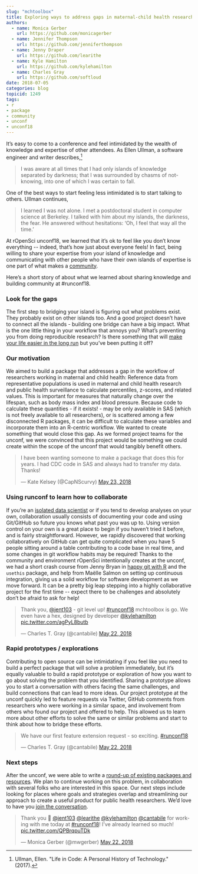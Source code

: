```yaml
---
slug: "mchtoolbox"
title: Exploring ways to address gaps in maternal-child health research
authors:
  - name: Monica Gerber
    url: https://github.com/monicagerber
  - name: Jennifer Thompson
    url: https://github.com/jenniferthompson
  - name: Jenny Draper
    url: https://github.com/learithe
  - name: Kyle Hamilton
    url: https://github.com/kylehamilton
  - name: Charles Gray
    url: https://github.com/softloud
date: 2018-07-05
categories: blog
topicid: 1249
tags:
- r
- package
- community
- unconf
- unconf18
---
```


It’s easy to come to a conference and feel intimidated by the wealth of knowledge and expertise of other attendees. As Ellen Ullman, a software engineer and writer describes,[^1] 

> I was aware at all times that I had only islands of knowledge separated by darkness; that I was surrounded by chasms of not-knowing, into one of which I was certain to fall.

One of the best ways to start feeling less intimidated is to start talking to others. Ullman continues,

> I learned I was not alone. I met a postdoctoral student in computer science at Berkeley. I talked with him about my islands, the darkness, the fear. He answered without hesitations: ‘Oh, I feel that way all the time.’

At rOpenSci unconf18, we learned that it’s ok to feel like you don’t know everything -- indeed, that’s how just about everyone feels! In fact, being willing to share your expertise from your island of knowledge and communicating with other people who have their own islands of expertise is one part of what makes a [community](https://ropensci.org/blog/2017/06/23/community/). 

Here’s a short story of about what we learned about sharing knowledge and building community at #runconf18.

### Look for the gaps

The first step to bridging your island is figuring out what problems exist. They probably exist on other islands too. And a good project doesn’t have to connect all the islands - building one bridge can have a big impact. What is the one little thing in your workflow that annoys you? What’s preventing you from doing reproducible research? Is there something that will [make your life easier in the long run](https://ropensci.org/blog/2018/04/12/ijtiff/) but you’ve been putting it off?

### Our motivation

We aimed to build a package that addresses a gap in the workflow of researchers working in maternal and child health: Reference data from representative populations is used in maternal and child health research and public health surveillance to calculate percentiles, z-scores, and related values. This is important for measures that naturally change over the lifespan, such as body mass index and blood pressure. Because code to calculate these quantities - if it exists! - may be only available in SAS (which is not freely available to all researchers), or is scattered among a few disconnected R packages, it can be difficult to calculate these variables and incorporate them into an R-centric workflow. We wanted to create something that would close this gap. As we formed project teams for the unconf, we were convinced that this project would be something we could create within the scope of the unconf that would tangibly benefit others.

<blockquote class="twitter-tweet" data-lang="en"><p lang="en" dir="ltr">I have been wanting someone to make a package that does this for years.  I had CDC code in SAS and always had to transfer my data. Thanks!</p>&mdash; Kate Kelsey (@CapNScurvy) <a href="https://twitter.com/CapNScurvy/status/999274443707891719?ref_src=twsrc%5Etfw">May 23, 2018</a></blockquote>
<script async src="https://platform.twitter.com/widgets.js" charset="utf-8"></script>


### Using runconf to learn how to collaborate

If you’re an [isolated data scientist](https://peerj.com/preprints/3160/) or if you tend to develop analyses on your own, collaboration usually consists of documenting your code and using Git/GitHub so future you knows what past you was up to. Using version control on your own is a great place to begin if you haven’t tried it before, and is fairly straightforward. However, we rapidly discovered that working collaboratively on GitHub  can get quite complicated when you have 5 people sitting around a table contributing to a code base in real time, and some changes in git workflow habits may be required! Thanks to the community and environment rOpenSci intentionally creates at the unconf, we had a short crash course from Jenny Bryan in [happy git with R](http://happygitwithr.com/) and the `usethis` package, and help from Maëlle Salmon on setting up continuous integration, giving us a solid workflow for software development as we move forward. It can be a pretty big leap stepping into a highly collaborative project for the first time -- expect there to be challenges and absolutely don’t be afraid to ask for help! 

<blockquote class="twitter-tweet" data-lang="en"><p lang="en" dir="ltr">Thank you, <a href="https://twitter.com/jent103?ref_src=twsrc%5Etfw">@jent103</a> - git level up! <a href="https://twitter.com/hashtag/runconf18?src=hash&amp;ref_src=twsrc%5Etfw">#runconf18</a> mchtoolbox is go. We even have a hex, designed by developer <a href="https://twitter.com/kylehamilton?ref_src=twsrc%5Etfw">@kylehamilton</a> <a href="https://t.co/agPyL8butb">pic.twitter.com/agPyL8butb</a></p>&mdash; Charles T. Gray (@cantabile) <a href="https://twitter.com/cantabile/status/999059214759673856?ref_src=twsrc%5Etfw">May 22, 2018</a></blockquote>
<script async src="https://platform.twitter.com/widgets.js" charset="utf-8"></script>



### Rapid prototypes / explorations

Contributing to open source can be intimidating if you feel like you need to build a perfect package that will solve a problem immediately, but it’s equally valuable to build a rapid prototype or exploration of how you want to go about solving the problem that you identified. Sharing a prototype allows you to  start a conversation with others facing the same challenges, and build connections that can lead to more ideas. Our project prototype at the unconf quickly led to feature requests via Twitter, GitHub comments from researchers who were working in a similar space, and involvement from others who found our project and offered to help. This allowed us to learn more about other efforts to solve the same or similar problems and start to think about how to bridge these efforts.

<blockquote class="twitter-tweet" data-partner="tweetdeck"><p lang="en" dir="ltr">We have our first feature extension request - so exciting. <a href="https://twitter.com/hashtag/runconf18?src=hash&amp;ref_src=twsrc%5Etfw">#runconf18</a></p>&mdash; Charles T. Gray (@cantabile) <a href="https://twitter.com/cantabile/status/999062349972570112?ref_src=twsrc%5Etfw">May 22, 2018</a></blockquote>
<script async src="https://platform.twitter.com/widgets.js" charset="utf-8"></script>


### Next steps

After the unconf, we were able to write a [round-up of existing packages and resources](http://www.monicagerber.com/2018/07/roundup-of-growth-chart-packages/). We plan to continue working on this problem, in collaboration with several folks who are interested in this space. Our next steps include looking for places where goals and strategies overlap and streamlining our approach to create a useful product for public health researchers. We’d love to have you [join the conversation](https://github.com/ropenscilabs/mchtoolbox/issues).


<blockquote class="twitter-tweet" data-lang="en"><p lang="en" dir="ltr">Thank you 🙏 <a href="https://twitter.com/jent103?ref_src=twsrc%5Etfw">@jent103</a> <a href="https://twitter.com/learithe?ref_src=twsrc%5Etfw">@learithe</a> <a href="https://twitter.com/kylehamilton?ref_src=twsrc%5Etfw">@kylehamilton</a> <a href="https://twitter.com/cantabile?ref_src=twsrc%5Etfw">@cantabile</a> for working with me today at <a href="https://twitter.com/hashtag/runconf18?src=hash&amp;ref_src=twsrc%5Etfw">#runconf18</a>! I’ve already learned so much! <a href="https://t.co/QPBrqpuTDk">pic.twitter.com/QPBrqpuTDk</a></p>&mdash; Monica Gerber (@mwgerber) <a href="https://twitter.com/mwgerber/status/998773541242683393?ref_src=twsrc%5Etfw">May 22, 2018</a></blockquote>
<script async src="https://platform.twitter.com/widgets.js" charset="utf-8"></script>


[^1]: Ullman, Ellen. "Life in Code: A Personal History of Technology." (2017).


